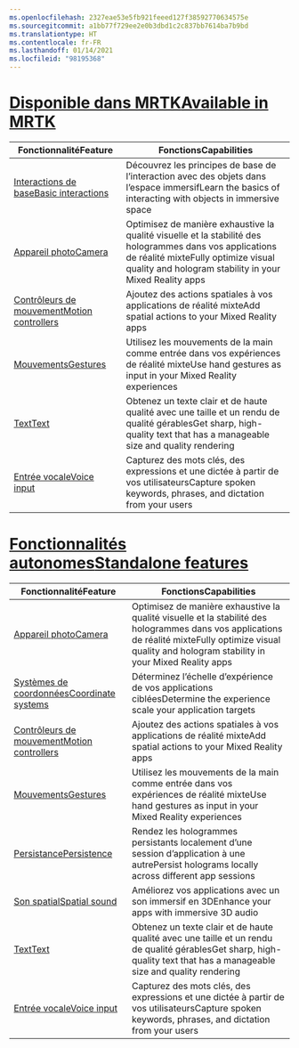 ```yaml
---
ms.openlocfilehash: 2327eae53e5fb921feeed127f38592770634575e
ms.sourcegitcommit: a1bb77f729ee2e0b3dbd1c2c837bb7614ba7b9bd
ms.translationtype: HT
ms.contentlocale: fr-FR
ms.lasthandoff: 01/14/2021
ms.locfileid: "98195368"
---
```

# <a name="available-in-mrtk"></a>[<span data-ttu-id="6cd31-101">Disponible dans MRTK</span><span class="sxs-lookup"><span data-stu-id="6cd31-101">Available in MRTK</span></span>](#tab/mrtk)

|  <span data-ttu-id="6cd31-102">Fonctionnalité</span><span class="sxs-lookup"><span data-stu-id="6cd31-102">Feature</span></span>  |  <span data-ttu-id="6cd31-103">Fonctions</span><span class="sxs-lookup"><span data-stu-id="6cd31-103">Capabilities</span></span>  |
| --- | --- |
| [<span data-ttu-id="6cd31-104">Interactions de base</span><span class="sxs-lookup"><span data-stu-id="6cd31-104">Basic interactions</span></span>](../unity/mrtk-101.md) | <span data-ttu-id="6cd31-105">Découvrez les principes de base de l’interaction avec des objets dans l’espace immersif</span><span class="sxs-lookup"><span data-stu-id="6cd31-105">Learn the basics of interacting with objects in immersive space</span></span> |
| [<span data-ttu-id="6cd31-106">Appareil photo</span><span class="sxs-lookup"><span data-stu-id="6cd31-106">Camera</span></span>](../unity/camera-in-unity.md) | <span data-ttu-id="6cd31-107">Optimisez de manière exhaustive la qualité visuelle et la stabilité des hologrammes dans vos applications de réalité mixte</span><span class="sxs-lookup"><span data-stu-id="6cd31-107">Fully optimize visual quality and hologram stability in your Mixed Reality apps</span></span> |
| [<span data-ttu-id="6cd31-108">Contrôleurs de mouvement</span><span class="sxs-lookup"><span data-stu-id="6cd31-108">Motion controllers</span></span>](../unity/motion-controllers-in-unity.md) | <span data-ttu-id="6cd31-109">Ajoutez des actions spatiales à vos applications de réalité mixte</span><span class="sxs-lookup"><span data-stu-id="6cd31-109">Add spatial actions to your Mixed Reality apps</span></span> |
| [<span data-ttu-id="6cd31-110">Mouvements</span><span class="sxs-lookup"><span data-stu-id="6cd31-110">Gestures</span></span>](../unity/gestures-in-unity.md) | <span data-ttu-id="6cd31-111">Utilisez les mouvements de la main comme entrée dans vos expériences de réalité mixte</span><span class="sxs-lookup"><span data-stu-id="6cd31-111">Use hand gestures as input in your Mixed Reality experiences</span></span> |
| [<span data-ttu-id="6cd31-112">Text</span><span class="sxs-lookup"><span data-stu-id="6cd31-112">Text</span></span>](../unity/text-in-unity.md) | <span data-ttu-id="6cd31-113">Obtenez un texte clair et de haute qualité avec une taille et un rendu de qualité gérables</span><span class="sxs-lookup"><span data-stu-id="6cd31-113">Get sharp, high-quality text that has a manageable size and quality rendering</span></span> |
| [<span data-ttu-id="6cd31-114">Entrée vocale</span><span class="sxs-lookup"><span data-stu-id="6cd31-114">Voice input</span></span>](../unity/voice-input-in-unity.md) | <span data-ttu-id="6cd31-115">Capturez des mots clés, des expressions et une dictée à partir de vos utilisateurs</span><span class="sxs-lookup"><span data-stu-id="6cd31-115">Capture spoken keywords, phrases, and dictation from your users</span></span>|

# <a name="standalone-features"></a>[<span data-ttu-id="6cd31-116">Fonctionnalités autonomes</span><span class="sxs-lookup"><span data-stu-id="6cd31-116">Standalone features</span></span>](#tab/standalone)

|  <span data-ttu-id="6cd31-117">Fonctionnalité</span><span class="sxs-lookup"><span data-stu-id="6cd31-117">Feature</span></span>  |  <span data-ttu-id="6cd31-118">Fonctions</span><span class="sxs-lookup"><span data-stu-id="6cd31-118">Capabilities</span></span>  |
| --- | --- |
| [<span data-ttu-id="6cd31-119">Appareil photo</span><span class="sxs-lookup"><span data-stu-id="6cd31-119">Camera</span></span>](../unity/camera-in-unity.md) | <span data-ttu-id="6cd31-120">Optimisez de manière exhaustive la qualité visuelle et la stabilité des hologrammes dans vos applications de réalité mixte</span><span class="sxs-lookup"><span data-stu-id="6cd31-120">Fully optimize visual quality and hologram stability in your Mixed Reality apps</span></span> |
| [<span data-ttu-id="6cd31-121">Systèmes de coordonnées</span><span class="sxs-lookup"><span data-stu-id="6cd31-121">Coordinate systems</span></span>](../unity/coordinate-systems-in-unity.md) | <span data-ttu-id="6cd31-122">Déterminez l’échelle d’expérience de vos applications ciblées</span><span class="sxs-lookup"><span data-stu-id="6cd31-122">Determine the experience scale your application targets</span></span> |
| [<span data-ttu-id="6cd31-123">Contrôleurs de mouvement</span><span class="sxs-lookup"><span data-stu-id="6cd31-123">Motion controllers</span></span>](../unity/motion-controllers-in-unity.md) | <span data-ttu-id="6cd31-124">Ajoutez des actions spatiales à vos applications de réalité mixte</span><span class="sxs-lookup"><span data-stu-id="6cd31-124">Add spatial actions to your Mixed Reality apps</span></span> |
| [<span data-ttu-id="6cd31-125">Mouvements</span><span class="sxs-lookup"><span data-stu-id="6cd31-125">Gestures</span></span>](../unity/gestures-in-unity.md) | <span data-ttu-id="6cd31-126">Utilisez les mouvements de la main comme entrée dans vos expériences de réalité mixte</span><span class="sxs-lookup"><span data-stu-id="6cd31-126">Use hand gestures as input in your Mixed Reality experiences</span></span> |
| [<span data-ttu-id="6cd31-127">Persistance</span><span class="sxs-lookup"><span data-stu-id="6cd31-127">Persistence</span></span>](../unity/persistence-in-unity.md) | <span data-ttu-id="6cd31-128">Rendez les hologrammes persistants localement d’une session d’application à une autre</span><span class="sxs-lookup"><span data-stu-id="6cd31-128">Persist holograms locally across different app sessions</span></span> |
| [<span data-ttu-id="6cd31-129">Son spatial</span><span class="sxs-lookup"><span data-stu-id="6cd31-129">Spatial sound</span></span>](../unity/spatial-sound-in-unity.md) | <span data-ttu-id="6cd31-130">Améliorez vos applications avec un son immersif en 3D</span><span class="sxs-lookup"><span data-stu-id="6cd31-130">Enhance your apps with immersive 3D audio</span></span> |
| [<span data-ttu-id="6cd31-131">Text</span><span class="sxs-lookup"><span data-stu-id="6cd31-131">Text</span></span>](../unity/text-in-unity.md) | <span data-ttu-id="6cd31-132">Obtenez un texte clair et de haute qualité avec une taille et un rendu de qualité gérables</span><span class="sxs-lookup"><span data-stu-id="6cd31-132">Get sharp, high-quality text that has a manageable size and quality rendering</span></span> |
| [<span data-ttu-id="6cd31-133">Entrée vocale</span><span class="sxs-lookup"><span data-stu-id="6cd31-133">Voice input</span></span>](../unity/voice-input-in-unity.md) | <span data-ttu-id="6cd31-134">Capturez des mots clés, des expressions et une dictée à partir de vos utilisateurs</span><span class="sxs-lookup"><span data-stu-id="6cd31-134">Capture spoken keywords, phrases, and dictation from your users</span></span>|



